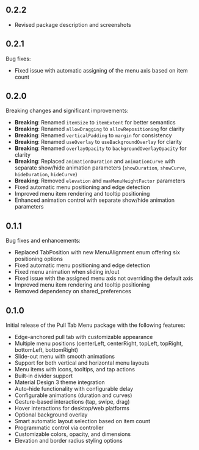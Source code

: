 ## 0.2.2

- Revised package description and screenshots

## 0.2.1

Bug fixes:

- Fixed issue with automatic assigning of the menu axis based on item count

## 0.2.0

Breaking changes and significant improvements:

- **Breaking**: Renamed `itemSize` to `itemExtent` for better semantics
- **Breaking**: Renamed `allowDragging` to `allowRepositioning` for clarity
- **Breaking**: Renamed `verticalPadding` to `margin` for consistency
- **Breaking**: Renamed `useOverlay` to `useBackgroundOverlay` for clarity
- **Breaking**: Renamed `overlayOpacity` to `backgroundOverlayOpacity` for clarity
- **Breaking**: Replaced `animationDuration` and `animationCurve` with separate show/hide animation parameters (`showDuration`, `showCurve`, `hideDuration`, `hideCurve`)
- **Breaking**: Removed `elevation` and `maxMenuHeightFactor` parameters
- Fixed automatic menu positioning and edge detection
- Improved menu item rendering and tooltip positioning
- Enhanced animation control with separate show/hide animation parameters

## 0.1.1

Bug fixes and enhancements:

- Replaced TabPosition with new MenuAlignment enum offering six positioning options
- Fixed automatic menu positioning and edge detection
- Fixed menu animation when sliding in/out
- Fixed issue with the assigned menu axis not overriding the default axis
- Improved menu item rendering and tooltip positioning
- Removed dependency on shared_preferences

## 0.1.0

Initial release of the Pull Tab Menu package with the following features:

- Edge-anchored pull tab with customizable appearance
- Multiple menu positions (centerLeft, centerRight, topLeft, topRight, bottomLeft, bottomRight)
- Slide-out menu with smooth animations
- Support for both vertical and horizontal menu layouts
- Menu items with icons, tooltips, and tap actions
- Built-in divider support
- Material Design 3 theme integration
- Auto-hide functionality with configurable delay
- Configurable animations (duration and curves)
- Gesture-based interactions (tap, swipe, drag)
- Hover interactions for desktop/web platforms
- Optional background overlay
- Smart automatic layout selection based on item count
- Programmatic control via controller
- Customizable colors, opacity, and dimensions
- Elevation and border radius styling options

